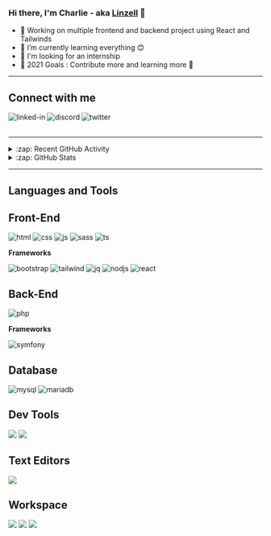 ### Hi there, I'm Charlie - aka [Linzell][linkedin] 👋

- 🔭 Working on multiple frontend and backend project using React and Tailwinds
- 🌱 I’m currently learning everything 😊
- 👯 I'm looking for an internship
- 🥅 2021 Goals : Contribute more and learning more 🤣
<!--
- 🤔 I’m looking for help with ...
- 💬 Ask me about ...
- 📫 How to reach me: ...
- 😄 Pronouns: ...
- ⚡ Fun fact: ...
-->

---

<h2>Connect with me</h2>

[<img align="left" alt="linked-in" src="https://img.shields.io/badge/LinkedIn-0077B5?style=for-the-badge&logo=linkedin&logoColor=white" />](https://www.linkedin.com/in/charlie-cohen-47b241a2/)

[<img align="left" alt="discord" src="https://img.shields.io/badge/Discord-7289DA?style=for-the-badge&logo=discord&logoColor=white" />](https://discord.com/users/%E2%98%86%EF%BE%9F.*%EF%BD%A5%EF%BD%A1%EF%BE%9FLinzell%20%E2%98%86%EF%BE%9F.*%EF%BD%A5%EF%BD%A1%EF%BE%9F#4575/)

[<img align="left" alt="twitter" src="https://img.shields.io/badge/Twitter-1DA1F2?style=for-the-badge&logo=twitter&logoColor=white" />](https://twitter.com/Linzellart)
<br />
<br />

<!-- --- -->

<!--<h2>📕 Latest Blog Posts</h2>-->
<!-- BLOG-POST-LIST:START -->

<!-- BLOG-POST-LIST:END -->
<!--*(Soon)*-->
<!--<br />-->
<!--<br />-->

---

<details>
  <summary>:zap: Recent GitHub Activity</summary>
<!--RECENT_ACTIVITY:last_update-->
Last Updated: Thursday 2021/08/12, 8:24:42 AM GMT+0200
<!--RECENT_ACTIVITY:last_update_end-->
<!--RECENT_ACTIVITY:start-->

<!--RECENT_ACTIVITY:end-->
  
</details>

<details>
  <summary>:zap: GitHub Stats</summary>
<br />
<img alt="mysql" src="https://github-readme-stats.vercel.app/api?username=Linzell&show_icons=true&hide_border=true" />
<img alt="mysql" src="https://github-readme-stats.vercel.app/api/top-langs/?username=Linzell&show_icons=true&hide_border=true" />

</details>

---

<h2>Languages and Tools</h2>

<h2><b>Front-End</b></h2>

<img alt="html" src="https://img.shields.io/badge/HTML5-E34F26?style=for-the-badge&logo=html5&logoColor=white"> <img alt="css" src="https://img.shields.io/badge/CSS3-1572B6?style=for-the-badge&logo=css3&logoColor=white"> <img alt="js" src="https://img.shields.io/badge/JavaScript-F7DF1E?style=for-the-badge&logo=javascript&logoColor=black"> <img alt="sass" src="https://img.shields.io/badge/Sass-CC6699?style=for-the-badge&logo=sass&logoColor=white" /> <img alt="ts" src="https://img.shields.io/badge/TypeScript-007ACC?style=for-the-badge&logo=typescript&logoColor=white" />

<p><b>Frameworks</b></p>

<img alt="bootstrap" src="https://img.shields.io/badge/Bootstrap-563D7C?style=for-the-badge&logo=bootstrap&logoColor=white" /> <img alt="tailwind" src="https://img.shields.io/badge/Tailwind_CSS-38B2AC?style=for-the-badge&logo=tailwind-css&logoColor=white" /> <img alt="jq" src="https://img.shields.io/badge/jQuery-0769AD?style=for-the-badge&logo=jquery&logoColor=white" /> <img alt="nodjs" src="https://img.shields.io/badge/Node.js-43853D?style=for-the-badge&logo=node.js&logoColor=white" /> <!--<img alt="angular" src="https://img.shields.io/badge/Angular-DD0031?style=for-the-badge&logo=angular&logoColor=white" />--> <img alt="react" src="https://img.shields.io/badge/ReactJS-20232A?style=for-the-badge&logo=react&logoColor=61DAFB" /> <!--<img alt="vue.js" src="https://img.shields.io/badge/Vue.js-35495E?style=for-the-badge&logo=vue.js&logoColor=4FC08D" />-->

<h2><b>Back-End</b></h2>

<img alt="php" src="https://img.shields.io/badge/PHP-777BB4?style=for-the-badge&logo=php&logoColor=white" /> 

<p><b>Frameworks</b></p>

<img alt="symfony" src="https://img.shields.io/badge/symphony-00000F?style=for-the-badge&logo=symfony&logoColor=white" /> 

<h2><b>Database</b></h2>

<img alt="mysql" src="https://img.shields.io/badge/MySQL-00000F?style=for-the-badge&logo=mysql&logoColor=white" /> <img alt="mariadb" src="https://img.shields.io/badge/maria db-1572B6?style=for-the-badge&logo=mariadb&logoColor=white" />

<h2><b>Dev Tools</b></h2>

<img  src="https://img.shields.io/badge/FireFox-FF7139?style=for-the-badge&logo=firefox-browser&logoColor=white"> <img  src="https://img.shields.io/badge/Google Chrome-4285F4?style=for-the-badge&logo=google-chrome&logoColor=white">

<h2><b>Text Editors</b></h2>

<img  src="https://img.shields.io/badge/Visual Studio Code-007ACC?style=for-the-badge&logo=visual-studio-code&logoColor=white">

<h2><b>Workspace</b></h2>

<img  src="https://img.shields.io/badge/Windows-Windows 11(Insider)-0078D6?style=for-the-badge&logo=windows&logoColor=white"> <img  src="https://img.shields.io/badge/Ubuntu-PoP OS!-0078D6?style=for-the-badge&logo=ubuntu&logoColor=white"> <img  src="https://img.shields.io/badge/Mac os-Catalina-0078D6?style=for-the-badge&logo=apple&logoColor=white">



[linkedin]: https://www.linkedin.com/in/charlie-cohen-47b241a2/ "LinkedIn"
